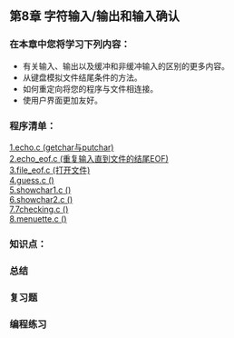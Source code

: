 ## 第8章 字符输入/输出和输入确认

### 在本章中您将学习下列内容：
- 有关输入、输出以及缓冲和非缓冲输入的区别的更多内容。  
- 从键盘模拟文件结尾条件的方法。  
- 如何重定向将您的程序与文件相连接。
- 使用户界面更加友好。  


### 程序清单：
[1.echo.c (getchar与putchar)](C_Primer_Plus_code/801/main.c)  
[2.echo_eof.c (重复输入直到文件的结尾EOF)](C_Primer_Plus_code/802/main.c)  
[3.file_eof.c (打开文件)](C_Primer_Plus_code/803/main.c)  
[4.guess.c ()](C_Primer_Plus_code/804/main.c)  
[5.showchar1.c ()](C_Primer_Plus_code/805/main.c)  
[6.showchar2.c ()](C_Primer_Plus_code/806/main.c)  
[7.7checking.c ()](C_Primer_Plus_code/807/main.c)  
[8.menuette.c ()](C_Primer_Plus_code/808/main.c)  

### 知识点：



### 总结


### 复习题


### 编程练习
